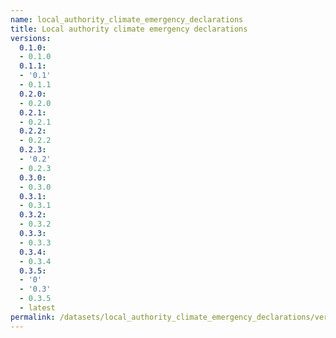 ```yaml
---
name: local_authority_climate_emergency_declarations
title: Local authority climate emergency declarations
versions:
  0.1.0:
  - 0.1.0
  0.1.1:
  - '0.1'
  - 0.1.1
  0.2.0:
  - 0.2.0
  0.2.1:
  - 0.2.1
  0.2.2:
  - 0.2.2
  0.2.3:
  - '0.2'
  - 0.2.3
  0.3.0:
  - 0.3.0
  0.3.1:
  - 0.3.1
  0.3.2:
  - 0.3.2
  0.3.3:
  - 0.3.3
  0.3.4:
  - 0.3.4
  0.3.5:
  - '0'
  - '0.3'
  - 0.3.5
  - latest
permalink: /datasets/local_authority_climate_emergency_declarations/versions
---
```

